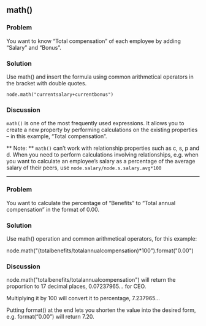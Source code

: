 ## math()

### Problem
You want to know “Total compensation” of each employee by adding “Salary” and “Bonus”.


### Solution
Use math() and insert the formula using common arithmetical operators in the bracket with double quotes.

```
node.math("currentsalary+currentbonus")

```

### Discussion

```math()``` is one of the most frequently used expressions. It allows you to create a new property by performing calculations on the existing properties – in this example, “Total compensation”.

** Note: ** ```math()``` can’t work with relationship properties such as c, s, p and d. When you need to perform calculations involving relationships, e.g. when you want to calculate an employee’s salary as a percentage of the average salary of  their peers, use 
```node.salary/node.s.salary.avg*100```

---
### Problem
You want to calculate the percentage of “Benefits” to “Total annual compensation” in the format of 0.00.

### Solution
Use math() operation and common arithmetical operators, for this example: 

node.math("(totalbenefits/totalannualcompensation)*100").format("0.00")

### Discussion
node.math("totalbenefits/totalannualcompensation") will return the proportion to 17 decimal places, 0.07237965… for CEO.

Multiplying it by 100 will convert it to percentage, 7.237965… 

Putting format() at the end lets you shorten the value into the desired form, e.g. format(“0.00”) will return 7.20.
